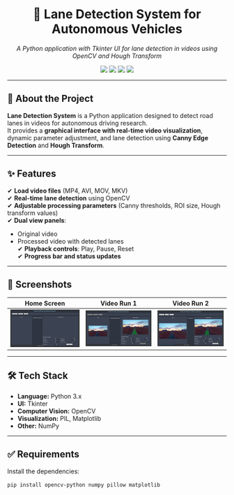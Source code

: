 <h1 align="center">🚗 Lane Detection System for Autonomous Vehicles</h1>
<p align="center">
  <em>A Python application with Tkinter UI for lane detection in videos using OpenCV and Hough Transform</em>
</p>

<p align="center">
  <img src="https://img.shields.io/badge/status-active-success?style=for-the-badge&logo=statuspage&color=brightgreen" />
  <img src="https://img.shields.io/badge/language-Python-blue?style=for-the-badge&logo=python" />
  <img src="https://img.shields.io/badge/framework-Tkinter-lightgrey?style=for-the-badge" />
  <img src="https://img.shields.io/badge/library-OpenCV-green?style=for-the-badge&logo=opencv" />
</p>

---

## 🌟 About the Project
**Lane Detection System** is a Python application designed to detect road lanes in videos for autonomous driving research.  
It provides a **graphical interface with real-time video visualization**, dynamic parameter adjustment, and lane detection using **Canny Edge Detection** and **Hough Transform**.

---

## ✨ Features
✔ **Load video files** (MP4, AVI, MOV, MKV)  
✔ **Real-time lane detection** using OpenCV  
✔ **Adjustable processing parameters** (Canny thresholds, ROI size, Hough transform values)  
✔ **Dual view panels**:
- Original video
- Processed video with detected lanes  
✔ **Playback controls**: Play, Pause, Reset  
✔ **Progress bar and status updates**  

---

## 📸 Screenshots
| Home Screen | Video Run 1 | Video Run 2 |
|-------------|------------|------------|
| ![Home](./images/home.png) | ![Run1](./images/run1.png) | ![Run2](./images/run2.png) |

---

## 🛠 Tech Stack
- **Language:** Python 3.x  
- **UI:** Tkinter  
- **Computer Vision:** OpenCV  
- **Visualization:** PIL, Matplotlib  
- **Other:** NumPy  

---

## ✅ Requirements
Install the dependencies:
```bash
pip install opencv-python numpy pillow matplotlib
